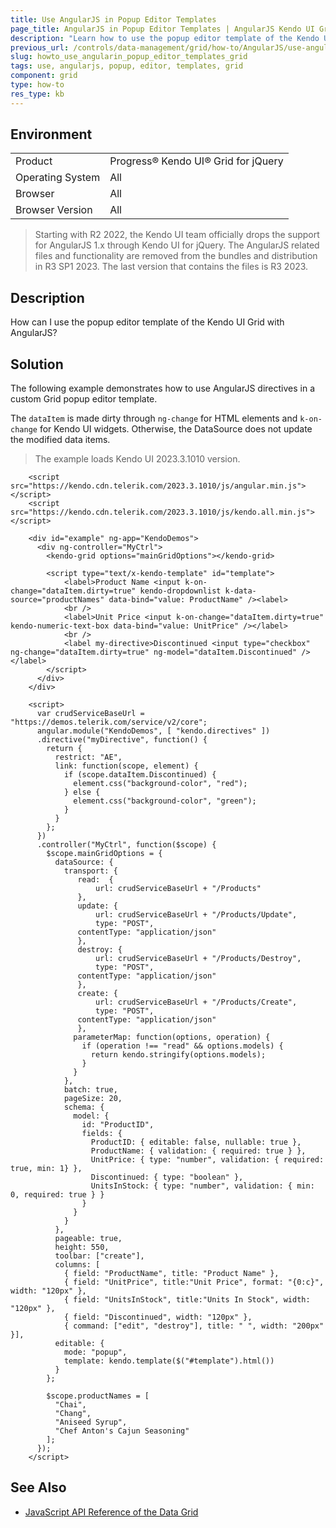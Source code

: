 ```yaml
---
title: Use AngularJS in Popup Editor Templates
page_title: AngularJS in Popup Editor Templates | AngularJS Kendo UI Grid
description: "Learn how to use the popup editor template of the Kendo UI Grid with AngularJS."
previous_url: /controls/data-management/grid/how-to/AngularJS/use-angularjs-popup-edit-template
slug: howto_use_angularin_popup_editor_templates_grid
tags: use, angularjs, popup, editor, templates, grid
component: grid
type: how-to
res_type: kb
---
```


## Environment

<table>
 <tr>
  <td>Product</td>
  <td>Progress® Kendo UI® Grid for jQuery</td> 
 </tr>
 <tr>
  <td>Operating System</td>
  <td>All</td>
 </tr>
 <tr>
  <td>Browser</td>
  <td>All</td>
 </tr>
 <tr>
  <td>Browser Version</td>
  <td>All</td>
 </tr>
</table>

> Starting with R2 2022, the Kendo UI team officially drops the support for AngularJS 1.x through Kendo UI for jQuery. The AngularJS related files and functionality are removed from the bundles and distribution in R3 SP1 2023. The last version that contains the files is R3 2023.

## Description

How can I use the popup editor template of the Kendo UI Grid with AngularJS?

## Solution

The following example demonstrates how to use AngularJS directives in a custom Grid popup editor template.

The `dataItem` is made dirty through `ng-change` for HTML elements and `k-on-change` for Kendo UI widgets. Otherwise, the DataSource does not update the modified data items.

> The example loads Kendo UI 2023.3.1010 version.

```dojo
    <script src="https://kendo.cdn.telerik.com/2023.3.1010/js/angular.min.js"></script>
    <script src="https://kendo.cdn.telerik.com/2023.3.1010/js/kendo.all.min.js"></script>

    <div id="example" ng-app="KendoDemos">
      <div ng-controller="MyCtrl">
        <kendo-grid options="mainGridOptions"></kendo-grid>

        <script type="text/x-kendo-template" id="template">
            <label>Product Name <input k-on-change="dataItem.dirty=true" kendo-dropdownlist k-data-source="productNames" data-bind="value: ProductName" /><label>
            <br />
            <label>Unit Price <input k-on-change="dataItem.dirty=true" kendo-numeric-text-box data-bind="value: UnitPrice" /></label>
            <br />
            <label my-directive>Discontinued <input type="checkbox" ng-change="dataItem.dirty=true" ng-model="dataItem.Discontinued" /></label>
        </script>
      </div>
    </div>

    <script>
      var crudServiceBaseUrl = "https://demos.telerik.com/service/v2/core";
      angular.module("KendoDemos", [ "kendo.directives" ])
      .directive("myDirective", function() {
        return {
          restrict: "AE",
          link: function(scope, element) {
            if (scope.dataItem.Discontinued) {
              element.css("background-color", "red");
            } else {
              element.css("background-color", "green");
            }
          }
        };
      })
      .controller("MyCtrl", function($scope) {
        $scope.mainGridOptions = {
          dataSource: {
            transport: {
               read:  {
                   url: crudServiceBaseUrl + "/Products"
               },
               update: {
                   url: crudServiceBaseUrl + "/Products/Update",
                   type: "POST",
               contentType: "application/json"
               },
               destroy: {
                   url: crudServiceBaseUrl + "/Products/Destroy",
                   type: "POST",
               contentType: "application/json"
               },
               create: {
                   url: crudServiceBaseUrl + "/Products/Create",
                   type: "POST",
               contentType: "application/json"
               },
              parameterMap: function(options, operation) {
                if (operation !== "read" && options.models) {
                  return kendo.stringify(options.models);
                }
              }
            },
            batch: true,
            pageSize: 20,
            schema: {
              model: {
                id: "ProductID",
                fields: {
                  ProductID: { editable: false, nullable: true },
                  ProductName: { validation: { required: true } },
                  UnitPrice: { type: "number", validation: { required: true, min: 1} },
                  Discontinued: { type: "boolean" },
                  UnitsInStock: { type: "number", validation: { min: 0, required: true } }
                }
              }
            }
          },
          pageable: true,
          height: 550,
          toolbar: ["create"],
          columns: [
            { field: "ProductName", title: "Product Name" },
            { field: "UnitPrice", title:"Unit Price", format: "{0:c}", width: "120px" },
            { field: "UnitsInStock", title:"Units In Stock", width: "120px" },
            { field: "Discontinued", width: "120px" },
            { command: ["edit", "destroy"], title: " ", width: "200px" }],
          editable: {
            mode: "popup",
            template: kendo.template($("#template").html())
          }
        };

        $scope.productNames = [
          "Chai",
          "Chang",
          "Aniseed Syrup",
          "Chef Anton's Cajun Seasoning"
        ];
      });
    </script>
```

## See Also

* [JavaScript API Reference of the Data Grid](/api/javascript/ui/grid)
